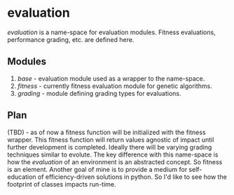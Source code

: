 # evaluation
*evaluation* is a name-space for evaluation modules. Fitness evaluations,
performance grading, etc. are defined here.

## Modules
1. *base* - evaluation module used as a wrapper to the name-space.
2. *fitness* - currently fitness evaluation module for genetic algorithms.
3. *grading* - module defining grading types for evaluations.

## Plan
(TBD) - as of now a fitness function will be initialized with the fitness
wrapper. This fitness function will return values agnostic of impact until
further development is completed. Ideally there will be varying grading
techniques similar to evolute. The key difference with this name-space is
how the *evaluation* of an environment is an abstracted concept. So fitness
is an element. Another goal of mine is to provide a medium for self-education
of efficiency-driven solutions in python. So I'd like to see how the footprint
of classes impacts run-time.
